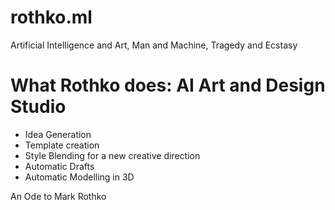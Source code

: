 # rothko.ml
Artificial Intelligence and Art, Man and Machine, Tragedy and Ecstasy

# What Rothko does: AI Art and Design Studio
 - Idea Generation 
 - Template creation
 - Style Blending for a new creative direction 
 - Automatic Drafts 
 - Automatic Modelling in 3D 

An Ode to Mark Rothko 
